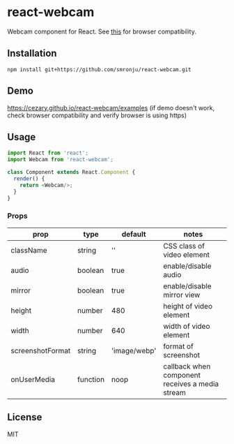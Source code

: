 # react-webcam

Webcam component for React. See [this](http://caniuse.com/#feat=stream)
for browser compatibility.

## Installation

```
npm install git+https://github.com/smronju/react-webcam.git
```

## Demo

https://cezary.github.io/react-webcam/examples (if demo doesn't work, check browser compatibility and verify browser is using https)

## Usage

```javascript
import React from 'react';
import Webcam from 'react-webcam';

class Component extends React.Component {
  render() {
    return <Webcam/>;
  }
}
```

### Props

prop             | type     | default      | notes
-----------------|----------|--------------|----------
className        | string   | ''           | CSS class of video element
audio            | boolean  | true         | enable/disable audio
mirror           | boolean  | true         | enable/disable mirror view
height           | number   | 480          | height of video element
width            | number   | 640          | width of video element
screenshotFormat | string   | 'image/webp' | format of screenshot
onUserMedia      | function | noop         | callback when component receives a media stream

## License

MIT
